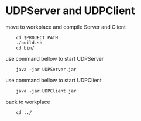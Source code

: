 # UDPServer and UDPClient
move to workplace and compile Server and Client
```aidl
    cd $PROJECT_PATH 
    ./build.sh
    cd bin/
```

use command bellow to start UDPServer
```aidl
    java -jar UDPServer.jar 
```

use command bellow to start UDPClient
```aidl
    java -jar UDPClient.jar

```
back to workplace
```aidl
    cd ../
```

    
    
